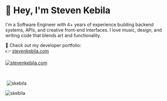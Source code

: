 # 👋 Hey, I'm Steven Kebila

I'm a Software Engineer with 4+ years of experience building backend systems, APIs, and creative front-end interfaces. I love music, design, and writing code that blends art and functionality.

🚀 Check out my developer portfolio:  
👉 [stevenkebila.com](https://stevenkebila.com)

[![stevenkebila.com](https://stevenkebila.com/lovable-uploads/a4d8cf40-4c4b-4673-89fd-aaa897097ec1.png)](https://stevenkebila.com)

<br>
<p>&nbsp;<img align="center" src="https://github-readme-stats.vercel.app/api?username=skebila&show_icons=true&theme=dark&locale=en" alt="skebila" /></p>

<!--<p><img align="left" src="https://github-readme-streak-stats.herokuapp.com/?user=skebila&theme=dark" alt="skebila" /></p><br>-->
<p align="left"> <img src="https://komarev.com/ghpvc/?username=skebila&label=Profile%20views&color=1c5945&style=flat" alt="skebila" /> </p>

